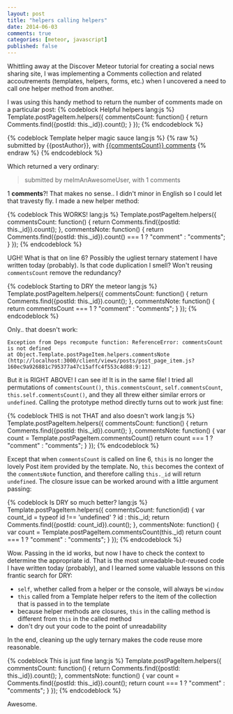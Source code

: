 ```yaml
---
layout: post
title: "helpers calling helpers"
date: 2014-06-03
comments: true
categories: [meteor, javascript]
published: false
---
```


Whittling away at the Discover Meteor tutorial for creating a social news sharing site, I was implementing a Comments collection and related accoutrements (templates, helpers, forms, etc.) when I uncovered a need to call one helper method from another<!--more-->.

I was using this handy method to return the number of comments made on a particular post:
{% codeblock Helpful helpers lang:js %}
Template.postPageItem.helpers({
  commentsCount: function() {
    return Comments.find({postId: this._id}).count();
  }
});
{% endcodeblock %}

{% codeblock Template helper magic sauce lang:js %}
{% raw %}
submitted by {{postAuthor}}, with
<a href="{{pathFor 'postPage'}}">{{commentsCount}} comments</a>
{% endraw %}
{% endcodeblock %}

Which returned a very ordinary:
> submitted by meImAnAwesomeUser, with 1 comments

1 **comments**?! That makes no sense.. I didn't minor in English so I could let that travesty fly. I made a new helper method:

{% codeblock This WORKS! lang:js %}
Template.postPageItem.helpers({
  commentsCount: function() {
    return Comments.find({postId: this._id}).count();
  },
  commentsNote: function() {
    return Comments.find({postId: this._id}).count() === 1 ? "comment" : "comments";
  }
});
{% endcodeblock %}

UGH! What is that on line 6? Possibly the ugliest ternary statement I have written today (probably). Is that code duplication I smell? Won't reusing `commentsCount` remove the redundancy?

{% codeblock Starting to DRY the meteor lang:js %}
Template.postPageItem.helpers({
  commentsCount: function() {
    return Comments.find({postId: this._id}).count();
  },
  commentsNote: function() {
    return commentsCount === 1 ? "comment" : "comments";
  }
});
{% endcodeblock %}

Only.. that doesn't work:

    Exception from Deps recompute function: ReferenceError: commentsCount is not defined
    at Object.Template.postPageItem.helpers.commentsNote (http://localhost:3000/client/views/posts/post_page_item.js?160ec9a926881c795377a47c15affc4f553c4d88:9:12)



But it is RIGHT ABOVE! I can see it! It is in the same file! I tried all permutations of `commentsCount()`, `this.commentsCount`, `self.commentsCount`, `this.self.commentsCount()`, and they all threw either similar errors or `undefined`. Calling the prototype method directly turns out to work just fine:

{% codeblock THIS is not THAT and also doesn't work lang:js %}
Template.postPageItem.helpers({
  commentsCount: function() {
    return Comments.find({postId: this._id}).count();
  },
  commentsNote: function() {
    var count = Template.postPageItem.commentsCount()
    return count === 1 ? "comment" : "comments";
  }
});
{% endcodeblock %}

Except that when `commentsCount` is called on line 6, `this` is no longer the lovely Post item provided by the template. No, `this` becomes the context of the `commentsNote` function, and therefore calling `this._id` will return `undefined`. The closure issue can be worked around with a little argument passing:

{% codeblock Is DRY so much better? lang:js %}
Template.postPageItem.helpers({
  commentsCount: function(id) {
    var count_id = typeof id !== 'undefined' ? id : this._id;
    return Comments.find({postId: count_id}).count();
  },
  commentsNote: function() {
    var count = Template.postPageItem.commentsCount(this._id)
    return count === 1 ? "comment" : "comments";
  }
});
{% endcodeblock %}

Wow. Passing in the id works, but now I have to check the context to determine the appropriate id. That is the most unreadable-but-reused code I have written today (probably), and I learned some valuable lessons on this frantic search for DRY:

* `self`, whether called from a helper or the console, will always be `window`
* `this` called from a Template helper refers to the item of the collection that is passed in to the template
* because helper methods are closures, `this` in the calling method is different from `this` in the called method
* don't dry out your code to the point of unreadability

In the end, cleaning up the ugly ternary makes the code reuse more reasonable.

{% codeblock This is just fine lang:js %}
Template.postPageItem.helpers({
  commentsCount: function() {
    return Comments.find({postId: this._id}).count();
  },
  commentsNote: function() {
    var count = Comments.find({postId: this._id}).count();
    return count === 1 ? "comment" : "comments";
  }
});
{% endcodeblock %}

Awesome.